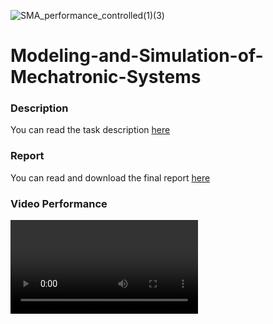 ![SMA_performance_controlled(1)(3)](https://user-images.githubusercontent.com/76887265/172713122-145b72fd-d96d-4e3d-bbcc-d4425511a431.gif)
# Modeling-and-Simulation-of-Mechatronic-Systems
### Description
You can read the task description [here](https://github.com/NicholasBaraghini/Modeling-and-Simulation-of-Mechatronic-Systems/blob/main/SMA_Model_2021.pdf)

### Report
You can read and download the final report [here](https://github.com/NicholasBaraghini/Modeling-and-Simulation-of-Mechatronic-Systems/blob/main/MSMS_report.pdf)

### Video Performance
![scalinata reference tracking](https://user-images.githubusercontent.com/76887265/172709221-926449c3-2197-4706-b34f-95f278174b42.mp4)

